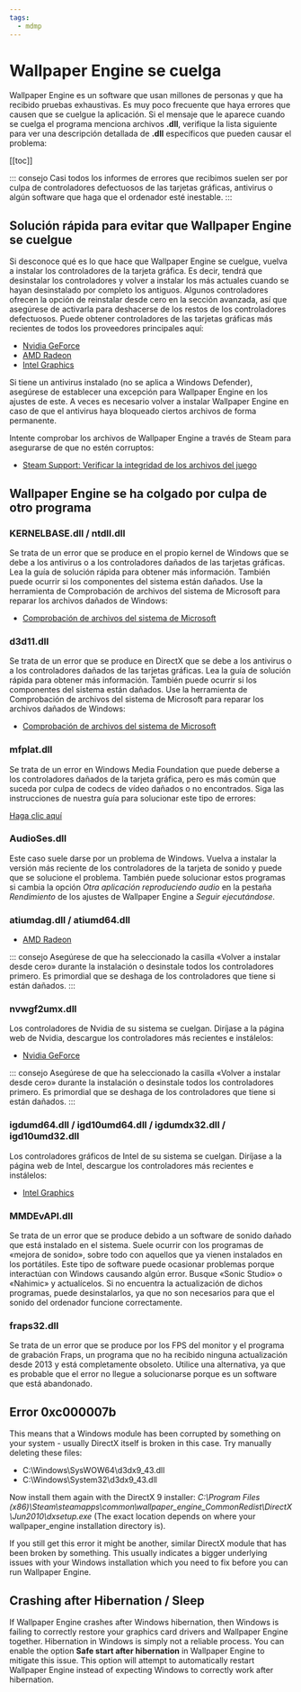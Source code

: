 ```yaml
---
tags:
  - mdmp
---
```


# Wallpaper Engine se cuelga

Wallpaper Engine es un software que usan millones de personas y que ha recibido pruebas exhaustivas. Es muy poco frecuente que haya errores que causen que se cuelgue la aplicación. Si el mensaje que le aparece cuando se cuelga el programa menciona archivos **.dll**, verifique la lista siguiente para ver una descripción detallada de **.dll** específicos que pueden causar el problema:

[[toc]]

::: consejo Casi todos los informes de errores que recibimos suelen ser por culpa de controladores defectuosos de las tarjetas gráficas, antivirus o algún software que haga que el ordenador esté inestable. :::

## Solución rápida para evitar que Wallpaper Engine se cuelgue

Si desconoce qué es lo que hace que Wallpaper Engine se cuelgue, vuelva a instalar los controladores de la tarjeta gráfica. Es decir, tendrá que desinstalar los controladores y volver a instalar los más actuales cuando se hayan desinstalado por completo los antiguos. Algunos controladores ofrecen la opción de reinstalar desde cero en la sección avanzada, así que asegúrese de activarla para deshacerse de los restos de los controladores defectuosos. Puede obtener controladores de las tarjetas gráficas más recientes de todos los proveedores principales aquí:

* [Nvidia GeForce](https://www.nvidia.com/Download/index.aspx)
* [AMD Radeon](https://www.amd.com/support)
* [Intel Graphics](https://downloadcenter.intel.com/product/80939/Graphics-Drivers)

Si tiene un antivirus instalado (no se aplica a Windows Defender), asegúrese de establecer una excepción para Wallpaper Engine en los ajustes de este. A veces es necesario volver a instalar Wallpaper Engine en caso de que el antivirus haya bloqueado ciertos archivos de forma permanente.

Intente comprobar los archivos de Wallpaper Engine a través de Steam para asegurarse de que no estén corruptos:

* [Steam Support: Verificar la integridad de los archivos del juego](https://support.steampowered.com/kb_article.php?ref=2037-QEUH-3335)

## Wallpaper Engine se ha colgado por culpa de otro programa

### KERNELBASE.dll / ntdll.dll

Se trata de un error que se produce en el propio kernel de Windows que se debe a los antivirus o a los controladores dañados de las tarjetas gráficas. Lea la guía de solución rápida para obtener más información. También puede ocurrir si los componentes del sistema están dañados. Use la herramienta de Comprobación de archivos del sistema de Microsoft para reparar los archivos dañados de Windows:

* [Comprobación de archivos del sistema de Microsoft](https://support.microsoft.com/en-us/help/929833/use-the-system-file-checker-tool-to-repair-missing-or-corrupted-system)

### d3d11.dll

Se trata de un error que se produce en DirectX que se debe a los antivirus o a los controladores dañados de las tarjetas gráficas. Lea la guía de solución rápida para obtener más información. También puede ocurrir si los componentes del sistema están dañados. Use la herramienta de Comprobación de archivos del sistema de Microsoft para reparar los archivos dañados de Windows:

* [Comprobación de archivos del sistema de Microsoft](https://support.microsoft.com/en-us/help/929833/use-the-system-file-checker-tool-to-repair-missing-or-corrupted-system)

### mfplat.dll

Se trata de un error en Windows Media Foundation que puede deberse a los controladores dañados de la tarjeta gráfica, pero es más común que suceda por culpa de codecs de vídeo dañados o no encontrados. Siga las instrucciones de nuestra guía para solucionar este tipo de errores:

[Haga clic aquí](/noshow/notplaying.html)

### AudioSes.dll

Este caso suele darse por un problema de Windows. Vuelva a instalar la versión más reciente de los controladores de la tarjeta de sonido y puede que se solucione el problema. También puede solucionar estos programas si cambia la opción *Otra aplicación reproduciendo audio* en la pestaña *Rendimiento* de los ajustes de Wallpaper Engine a *Seguir ejecutándose*.

### atiumdag.dll / atiumd64.dll

* [AMD Radeon](https://www.amd.com/support)

::: consejo Asegúrese de que ha seleccionado la casilla «Volver a instalar desde cero» durante la instalación o desinstale todos los controladores primero. Es primordial que se deshaga de los controladores que tiene si están dañados. :::

### nvwgf2umx.dll

Los controladores de Nvidia de su sistema se cuelgan. Diríjase a la página web de Nvidia, descargue los controladores más recientes e instálelos:

* [Nvidia GeForce](https://www.nvidia.com/Download/index.aspx)

::: consejo Asegúrese de que ha seleccionado la casilla «Volver a instalar desde cero» durante la instalación o desinstale todos los controladores primero. Es primordial que se deshaga de los controladores que tiene si están dañados. :::

### igdumd64.dll / igd10umd64.dll / igdumdx32.dll / igd10umd32.dll

Los controladores gráficos de Intel de su sistema se cuelgan. Diríjase a la página web de Intel, descargue los controladores más recientes e instálelos:

* [Intel Graphics](https://downloadcenter.intel.com/product/80939/Graphics-Drivers)


### MMDEvAPI.dll

Se trata de un error que se produce debido a un software de sonido dañado que está instalado en el sistema. Suele ocurrir con los programas de «mejora de sonido», sobre todo con aquellos que ya vienen instalados en los portátiles. Este tipo de software puede ocasionar problemas porque interactúan con Windows causando algún error. Busque «Sonic Studio» o «Nahimic» y actualícelos. Si no encuentra la actualización de dichos programas, puede desinstalarlos, ya que no son necesarios para que el sonido del ordenador funcione correctamente.

### fraps32.dll

Se trata de un error que se produce por los FPS del monitor y el programa de grabación Fraps, un programa que no ha recibido ninguna actualización desde 2013 y está completamente obsoleto. Utilice una alternativa, ya que es probable que el error no llegue a solucionarse porque es un software que está abandonado.

## Error 0xc000007b

This means that a Windows module has been corrupted by something on your system - usually DirectX itself is broken in this case. Try manually deleting these files:

* C:\Windows\SysWOW64\d3dx9_43.dll
* C:\Windows\System32\d3dx9_43.dll

Now install them again with the DirectX 9 installer: *C:\Program Files (x86)\Steam\steamapps\common\wallpaper_engine\_CommonRedist\DirectX\Jun2010\dxsetup.exe* (The exact location depends on where your wallpaper_engine installation directory is).

If you still get this error it might be another, similar DirectX module that has been broken by something. This usually indicates a bigger underlying issues with your Windows installation which you need to fix before you can run Wallpaper Engine.

## Crashing after Hibernation / Sleep

If Wallpaper Engine crashes after Windows hibernation, then Windows is failing to correctly restore your graphics card drivers and Wallpaper Engine together. Hibernation in Windows is simply not a reliable process. You can enable the option **Safe start after hibernation** in Wallpaper Engine to mitigate this issue. This option will attempt to automatically restart Wallpaper Engine instead of expecting Windows to correctly work after hibernation.